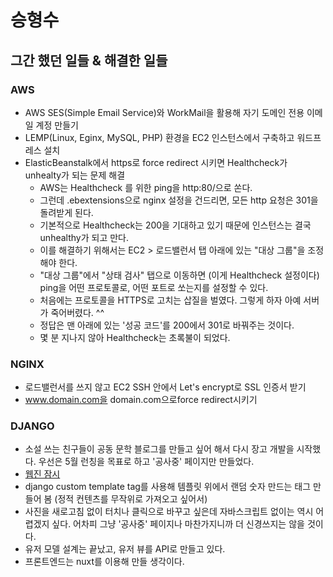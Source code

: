 # 승형수
## 그간 했던 일들 & 해결한 일들

### AWS
- AWS SES(Simple Email Service)와 WorkMail을 활용해 자기 도메인 전용 이메일 계정 만들기
- LEMP(Linux, Eginx, MySQL, PHP) 환경을 EC2 인스턴스에서 구축하고 워드프레스 설치
- ElasticBeanstalk에서 https로 force redirect 시키면 Healthcheck가 unhealty가 되는 문제 해결
    - AWS는 Healthcheck 를 위한 ping을 http:80/으로 쏜다.
    - 그런데 .ebextensions으로 nginx 설정을 건드리면, 모든 http 요청은 301을 돌려받게 된다.
    - 기본적으로 Healthcheck는 200을 기대하고 있기 때문에 인스턴스는 결국 unhealthy가 되고 만다.
    - 이를 해결하기 위해서는 EC2 > 로드밸런서 탭 아래에 있는 "대상 그룹"을 조정해야 한다.
    - "대상 그룹"에서 "상태 검사" 탭으로 이동하면 (이게 Healthcheck 설정이다) ping을 어떤 프로토콜로, 어떤 포트로 쏘는지를 설정할 수 있다.
    - 처음에는 프로토콜을 HTTPS로 고치는 삽질을 벌였다. 그렇게 하자 아예 서버가 죽어버렸다. ^^ 
    - 정답은 맨 아래에 있는 '성공 코드'를 200에서 301로 바꿔주는 것이다.
    - 몇 분 지나지 않아 Healthcheck는 초록불이 되었다.

### NGINX
- 로드밸런서를 쓰지 않고 EC2 SSH 안에서 Let's encrypt로 SSL 인증서 받기
- www.domain.com을 domain.com으로force redirect시키기

### DJANGO
- 소설 쓰는 친구들이 공동 문학 블로그를 만들고 싶어 해서 다시 장고 개발을 시작했다. 우선은 5월 런칭을 목표로 하고 '공사중' 페이지만 만들었다.
- [웹진 잠시](https://zamsee.com) 
- django custom template tag를 사용해 템플릿 위에서 랜덤 숫자 만드는 태그 만들어 봄 (정적 컨텐츠를 무작위로 가져오고 싶어서)
- 사진을 새로고침 없이 터치나 클릭으로 바꾸고 싶은데 자바스크립트 없이는 역시 어렵겠지 싶다. 어차피 그냥 '공사중' 페이지나 마찬가지니까 더 신경쓰지는 않을 것이다.
- 유저 모델 설계는 끝났고, 유저 뷰를 API로 만들고 있다.
- 프론트엔드는 nuxt를 이용해 만들 생각이다.
 
